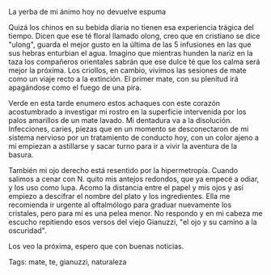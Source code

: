 La yerba de mi ánimo hoy no devuelve espuma

Quizá los chinos en su bebida diaria no tienen esa experiencia trágica del tiempo. Dicen que ese té floral llamado olong, creo que en cristiano se dice "ulong", guarda el mejor gusto en la última de las 5 infusiones en las que sus hebras enturbian el agua. Imagino que mientras hunden la nariz en la taza los compañeros orientales sabrán que ese dulce té que los calma será mejor la próxima. Los criollos, en cambio, vivimos las sesiones de mate como un viaje recto a la extinción. El primer
mate, con su plenitud irá apagándose como el fuego de una pira. 

Verde en esta tarde enumero estos achaques con este corazón acostumbrado a investigar mi rostro en la superficie intervenida por los palos amarillos de un mate lavado. Mi dentadura va a la disolución. Infecciones, caries, piezas que en un momento se desconectaron de mi sistema nervioso por un tratamiento de conducto hoy, con un color ajeno a mí empiezan a astillarse y sacar turno para ir a vivir la aventura de la basura.

También mi ojo derecho está resentido por la hipermetropía. Cuando salimos a cenar con N. quito mis antejos redondos, que ya empecé a odiar, y los uso como lupa. Acomo la distancia entre el papel y mis ojos y así empiezo a descifrar el nombre del plato y los ingredientes. Ella me recomienda ir urgente al oftalmólogo para graduar nuevamente los cristales, pero para mí es una pelea menor. No respondo y en mi cabeza me escucho repitiendo esos versos del viejo Gianuzzi, "el ojo y su
camino a la oscuridad".

Los veo la próxima, espero que con buenas noticias.


Tags: mate, te, gianuzzi, naturaleza
